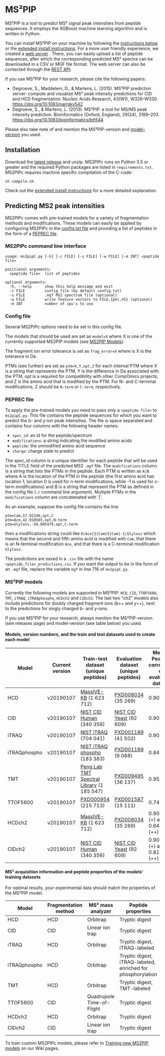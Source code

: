 # MS²PIP
MS²PIP is a tool to predict MS² signal peak intensities from peptide sequences.
It employs the XGBoost machine learning algorithm and is written in Python.

You can install MS²PIP on your machine by following the [instructions below](https://github.com/compomics/ms2pip_c#installation) or the [extended install instructions](https://github.com/compomics/ms2pip_c/wiki/Extended_install_instructions).
For a more user friendly experience, we created a [web server](https://iomics.ugent.be/ms2pip)
. There, you can easily upload a list of peptide sequences, after which the
corresponding predicted MS² spectra can be downloaded in a CSV or MGF file
format. The web server can also be contacted through the
[REST API](https://iomics.ugent.be/ms2pip/api/).

If you use MS²PIP for your research, please cite the following papers:
- Degroeve, S., Maddelein, D., & Martens, L. (2015). MS²PIP prediction server:
compute and visualize MS² peak intensity predictions for CID and HCD
fragmentation. Nucleic Acids Research, 43(W1), W326–W330.
https://doi.org/10.1093/nar/gkv542
- Degroeve, S., & Martens, L. (2013). MS²PIP: a tool for MS/MS peak intensity
prediction. Bioinformatics (Oxford, England), 29(24), 3199–203.
https://doi.org/10.1093/bioinformatics/btt544

Please also take note of and mention the MS²PIP-version and [model-version](#ms2pip-models) you used.

## Installation
Download the [latest release](https://github.com/compomics/ms2pip_c/releases/latest)
and unzip. MS2PIPc runs on Python 3.5 or greater and the required Python packages are listed
in `requirements.txt`. MS2PIPc requires machine specific compilation of the
C-code:
```
sh compile.sh
```
Check out the [extended install instructions](https://github.com/compomics/ms2pip_c/wiki/Extended_install_instructions)
for a more detailed explanation.


## Predicting MS2 peak intensities
MS2PIPc comes with pre-trained models for a variety of fragmentation methods and
modifications. These models can easily be applied by configuring MS2PIPc in the
[config.txt file](https://github.com/compomics/ms2pip_c#config-file) and
providing a list of peptides in the form of a [PEPREC file](https://github.com/compomics/ms2pip_c#peprec-file).

### MS2PIPc command line interface
```
usage: ms2pipC.py [-h] [-c FILE] [-s FILE] [-w FILE] [-m INT] <peptide file>

positional arguments:
  <peptide file>  list of peptides

optional arguments:
  -h, --help      show this help message and exit
  -c FILE         config file (by default config.txt)
  -s FILE         .mgf MS2 spectrum file (optional)
  -w FILE         write feature vectors to FILE.{pkl,h5} (optional)
  -m INT          number of cpu's to use
```

### Config file
Several MS2PIPc options need to be set in this config file.

The models that should be used are set as `model=X` where X is one of the
currently supported MS2PIP models (see [MS2PIP Models](#ms2pip-models)).

The fragment ion error tolerance is set as `frag_error=X` where is X is
the tolerance in Da.

PTMs (see further) are set as `ptm=X,Y,opt,Z` for each internal PTM
where X is a string that represents the PTM, Y is the difference in Da
associated with the PTM, opt is a required for compatibility with
other CompOmics projects, and Z is the amino acid that is modified by the PTM.
For N- and C-terminal modifications, Z should be `N-term` or `C-term`,
respectively.


### PEPREC file
To apply the pre-trained models you need to pass *only* a `<peptide file>`
to `ms2pipC.py`. This file contains the peptide sequences for which you
want to predict the b- and y-ion peak intensities. The file is space
separated and contains four columns with the following header names:

- `spec_id`: an id for the peptide/spectrum
- `modifications`: a string indicating the modified amino acids
- `peptide`: the unmodified amino acid sequence
- `charge`: charge state to predict

The *spec_id* column is a unique identifier for each peptide that will
be used in the TITLE field of the predicted MS2 `.mgf` file. The
`modifications` column is a string that lists the PTMs in the peptide.
Each PTM is written as `A|B` where A is the location of the PTM in the
peptide (the first amino acid has location 1, location 0 is used for
n-term modifications, while -1 is used for c-term modifications) and B
is a string that represent the PTM as defined in the config file (`-c`
command line argument). Multiple PTMs in the `modifications` column are
concatenated with '|'.

As an example, suppose the config file contains the line
```
ptm=Cam,57.02146,opt,C
ptm=Ace,42.010565,opt,N-term
ptm=Glyloss,-58.005479,opt,C-term
```
then a modifications string could like `0|Ace|2|Cam|5|Cam|-1|Glyloss`
which means that the second and fifth amino acid is modified with `Cam`,
that there is an N-terminal modification `Ace`, and that there is a
C-terminal modification `Glyloss`.

The predictions are saved in a `.csv` file with the name
`<peptide_file>_predictions.csv`.
If you want the output to be in the form of an `.mgf` file, replace the
variable `mgf` in line 716 of `ms2pipC.py`.

### MS²PIP models
Currently the following models are supported in MS²PIP:
`HCD`, `CID`, `TTOF5600`, `TMT`, `iTRAQ`,
`iTRAQphospho`, `HCDch2` and `CIDch2`. The last two "ch2" models also include predictions for doubly charged fragment ions (b++ and y++), next to the predictions for singly charged b- and y-ions. 

If you use MS²PIP for your research, always mention the MS²PIP-version (see releases page) and model-version (see table below) you used.

#### Models, version numbers, and the train and test datasets used to create each model
Model | Current version | Train-test dataset (unique peptides) | Evaluation dataset (unique peptides) | Median Pearson correlation on evaluation dataset
-|-|-|-|-
HCD | v20190107 | [MassIVE-KB](https://doi.org/10.1016/j.cels.2018.08.004) (1 623 712) | [PXD008034](https://doi.org/10.1016/j.jprot.2017.12.006) (35 269) | 0.903786
CID | v20190107 | [NIST CID Human](https://chemdata.nist.gov/) (340 356) | [NIST CID Yeast](https://chemdata.nist.gov/) (92 609) | 0.904947
iTRAQ | v20190107 | [NIST iTRAQ](https://chemdata.nist.gov/) (704 041) | [PXD001189](https://doi.org/10.1182/blood-2016-05-714048) (41 502) | 0.905870
iTRAQphospho | v20190107 | [NIST iTRAQ phospho](https://chemdata.nist.gov/) (183 383) | [PXD001189](https://doi.org/10.1182/blood-2016-05-714048) (9 088) | 0.843898
TMT | v20190107 | [Peng Lab TMT Spectral Library](https://doi.org/10.1021/acs.jproteome.8b00594) (1 185 547) | [PXD009495](https://doi.org/10.15252/msb.20188242) (36 137) | 0.950460
TTOF5600 | v20190107 | [PXD000954](https://doi.org/10.1038/sdata.2014.31) (215 713) | [PXD001587](https://doi.org/10.1038/nmeth.3255) (15 111) | 0.746823
HCDch2 | v20190107 | [MassIVE-KB](https://doi.org/10.1016/j.cels.2018.08.004) (1 623 712) | [PXD008034](https://doi.org/10.1016/j.jprot.2017.12.006) (35 269) | 0.903786 (+) and 0.644162 (++)
CIDch2 | v20190107 | [NIST CID Human](https://chemdata.nist.gov/) (340 356) | [NIST CID Yeast](https://chemdata.nist.gov/) (92 609) | 0.904947 (+) and 0.813342 (++)

#### MS² acquisition information and peptide properties of the models' training datasets
For optimal results, your experimental data should match the properties of the MS²PIP model.

Model |	Fragmentation method	| MS² mass analyzer	| Peptide properties
-|-|-|-
HCD	| HCD	| Orbitrap |	Tryptic digest
CID |	CID	| Linear ion trap	| Tryptic digest
iTRAQ |	HCD	| Orbitrap |	Tryptic digest, iTRAQ-labeled
iTRAQphospho |	HCD |	Orbitrap |	Tryptic digest, iTRAQ-labeled, enriched for phosphorylation
TMT	| HCD	| Orbitrap	| Tryptic digest, TMT-labeled
TTOF5600 |	CID	| Quadrupole Time-of-Flight	| Tryptic digest
HCDch2	| HCD	| Orbitrap |	Tryptic digest
CIDch2 |	CID	| Linear ion trap	| Tryptic digest

To train custom MS2PIPc models, please refer to [Training new MS2PIP models](https://github.com/compomics/ms2pip_c/wiki/Training_new_MS2PIP_models) on our Wiki pages.
